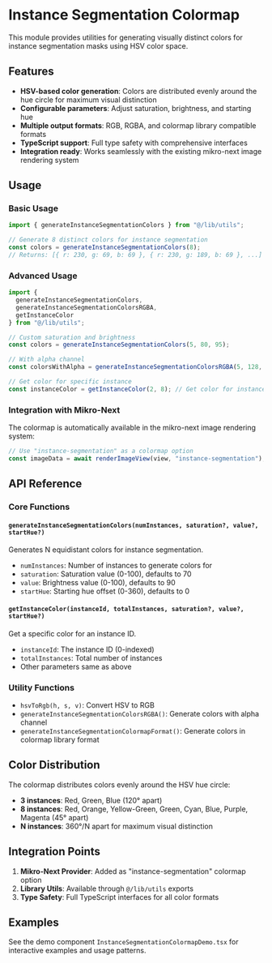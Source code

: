 # Instance Segmentation Colormap

This module provides utilities for generating visually distinct colors for instance segmentation masks using HSV color space.

## Features

- **HSV-based color generation**: Colors are distributed evenly around the hue circle for maximum visual distinction
- **Configurable parameters**: Adjust saturation, brightness, and starting hue
- **Multiple output formats**: RGB, RGBA, and colormap library compatible formats
- **TypeScript support**: Full type safety with comprehensive interfaces
- **Integration ready**: Works seamlessly with the existing mikro-next image rendering system

## Usage

### Basic Usage

```typescript
import { generateInstanceSegmentationColors } from "@/lib/utils";

// Generate 8 distinct colors for instance segmentation
const colors = generateInstanceSegmentationColors(8);
// Returns: [{ r: 230, g: 69, b: 69 }, { r: 230, g: 189, b: 69 }, ...]
```

### Advanced Usage

```typescript
import { 
  generateInstanceSegmentationColors,
  generateInstanceSegmentationColorsRGBA,
  getInstanceColor 
} from "@/lib/utils";

// Custom saturation and brightness
const colors = generateInstanceSegmentationColors(5, 80, 95);

// With alpha channel
const colorsWithAlpha = generateInstanceSegmentationColorsRGBA(5, 128, 80, 95);

// Get color for specific instance
const instanceColor = getInstanceColor(2, 8); // Get color for instance 2 out of 8 total
```

### Integration with Mikro-Next

The colormap is automatically available in the mikro-next image rendering system:

```typescript
// Use "instance-segmentation" as a colormap option
const imageData = await renderImageView(view, "instance-segmentation");
```

## API Reference

### Core Functions

#### `generateInstanceSegmentationColors(numInstances, saturation?, value?, startHue?)`

Generates N equidistant colors for instance segmentation.

- `numInstances`: Number of instances to generate colors for
- `saturation`: Saturation value (0-100), defaults to 70
- `value`: Brightness value (0-100), defaults to 90  
- `startHue`: Starting hue offset (0-360), defaults to 0

#### `getInstanceColor(instanceId, totalInstances, saturation?, value?, startHue?)`

Get a specific color for an instance ID.

- `instanceId`: The instance ID (0-indexed)
- `totalInstances`: Total number of instances
- Other parameters same as above

### Utility Functions

- `hsvToRgb(h, s, v)`: Convert HSV to RGB
- `generateInstanceSegmentationColorsRGBA()`: Generate colors with alpha channel
- `generateInstanceSegmentationColormapFormat()`: Generate colors in colormap library format

## Color Distribution

The colormap distributes colors evenly around the HSV hue circle:

- **3 instances**: Red, Green, Blue (120° apart)
- **8 instances**: Red, Orange, Yellow-Green, Green, Cyan, Blue, Purple, Magenta (45° apart)
- **N instances**: 360°/N apart for maximum visual distinction

## Integration Points

1. **Mikro-Next Provider**: Added as "instance-segmentation" colormap option
2. **Library Utils**: Available through `@/lib/utils` exports
3. **Type Safety**: Full TypeScript interfaces for all color formats

## Examples

See the demo component `InstanceSegmentationColormapDemo.tsx` for interactive examples and usage patterns.